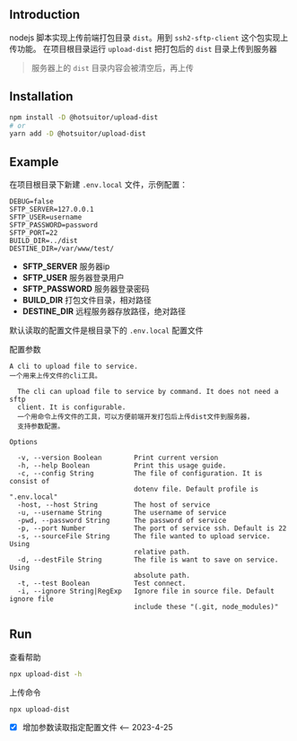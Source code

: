 ## Introduction

nodejs 脚本实现上传前端打包目录 `dist`。用到 `ssh2-sftp-client` 这个包实现上传功能。
在项目根目录运行 `upload-dist` 把打包后的 `dist` 目录上传到服务器
> 服务器上的 `dist` 目录内容会被清空后，再上传


## Installation

```sh
npm install -D @hotsuitor/upload-dist
# or
yarn add -D @hotsuitor/upload-dist
```

## Example

在项目根目录下新建 `.env.local` 文件，示例配置：
```
DEBUG=false
SFTP_SERVER=127.0.0.1
SFTP_USER=username
SFTP_PASSWORD=password
SFTP_PORT=22
BUILD_DIR=../dist
DESTINE_DIR=/var/www/test/
```

- **SFTP_SERVER** 服务器ip
- **SFTP_USER** 服务器登录用户
- **SFTP_PASSWORD** 服务器登录密码
- **BUILD_DIR** 打包文件目录，相对路径
- **DESTINE_DIR** 远程服务器存放路径，绝对路径

默认读取的配置文件是根目录下的 `.env.local` 配置文件

配置参数
```
A cli to upload file to service.
一个用来上传文件的cli工具。

  The cli can upload file to service by command. It does not need a sftp
  client. It is configurable.
  一个用命令上传文件的工具，可以方便前端开发打包后上传dist文件到服务器，
  支持参数配置。

Options

  -v, --version Boolean        Print current version
  -h, --help Boolean           Print this usage guide.
  -c, --config String          The file of configuration. It is consist of
                               dotenv file. Default profile is ".env.local"
  -host, --host String         The host of service
  -u, --username String        The username of service
  -pwd, --password String      The password of service
  -p, --port Number            The port of service ssh. Default is 22
  -s, --sourceFile String      The file wanted to upload service. Using
                               relative path.
  -d, --destFile String        The file is want to save on service. Using
                               absolute path.
  -t, --test Boolean           Test connect.
  -i, --ignore String|RegExp   Ignore file in source file. Default ignore file
                               include these "(.git, node_modules)"
```

## Run

查看帮助
```bash
npx upload-dist -h
```

上传命令
```
npx upload-dist
```

- [x] 增加参数读取指定配置文件 <-- 2023-4-25
